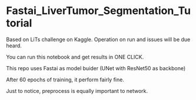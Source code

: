 # Fastai_LiverTumor_Segmentation_Tutorial
Based on LiTs challenge on Kaggle. Operation on run and issues will be due heard.

You can run this notebook and get results in ONE CLICK.

This repo uses Fastai as model buider (UNet with ResNet50 as backbone)

After 60 epochs of training, it perform fairly fine.

Just to notice, preprocess is equally important to network.

